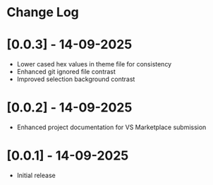 # Change Log

# [0.0.3] - 14-09-2025

- Lower cased hex values in theme file for consistency
- Enhanced git ignored file contrast
- Improved selection background contrast

# [0.0.2] - 14-09-2025

- Enhanced project documentation for VS Marketplace submission

# [0.0.1] - 14-09-2025

- Initial release
